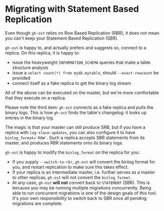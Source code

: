 # Migrating with Statement Based Replication

Even though `gh-ost` relies on Row Based Replication (RBR), it does not mean you can't keep your Statement Based Replication (SBR).

`gh-ost` is happy to, and actually prefers and suggests so, connect to a replica. On this replica, it is happy to:
- issue the heavyweight `INFORMATION_SCHEMA` queries that make a table structure analysis
- issue a `select count(*) from mydb.mytable`, should `--exact-rowcount` be provided
- connect itself as a fake replica to get the binary log stream

All of the above can be executed on the master, but we're more comfortable that they execute on a replica.

Please note the third item: `gh-ost` connects as a fake replica and pulls the binary logs. This is how `gh-ost` finds the table's changelog: it looks up entries in the binary log.

The magic is that your master can still produce SRB, but if you have a replica with `log-slave-updates`, you can also configure it to have `binlog_format='ROW'`. Such a replica accepts SBR statements from its master, and produces RBR statements onto its binary logs.

`gh-ost` is happy to modify the `binlog_format` on the replica for you:
- If you supply `--switch-to-rbr`, `gh-ost` will convert the binlog format for you, and restart replication to make sure this takes effect.
- If your replica is an intermediate master, i.e. further serves as a master to other replicas, `gh-ost` will not convert the `binlog_format`.
- At any case, `gh-ost` **will not** convert back to `STATEMENT` (SBR). This is because you may be running multiple migrations concurrently. Being able to run concurrent migrations is one of the design goals of this tool. It's your own responsibility to switch back to SBR once all pending migrations are complete.
